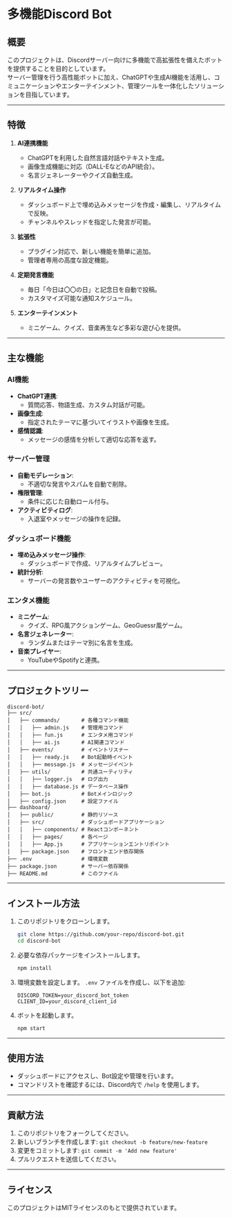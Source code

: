 # 多機能Discord Bot

## 概要
このプロジェクトは、Discordサーバー向けに多機能で高拡張性を備えたボットを提供することを目的としています。  
サーバー管理を行う高性能ボットに加え、ChatGPTや生成AI機能を活用し、コミュニケーションやエンターテインメント、管理ツールを一体化したソリューションを目指しています。

---

## 特徴
1. **AI連携機能**
   - ChatGPTを利用した自然言語対話やテキスト生成。
   - 画像生成機能に対応（DALL-EなどのAPI統合）。
   - 名言ジェネレーターやクイズ自動生成。

2. **リアルタイム操作**
   - ダッシュボード上で埋め込みメッセージを作成・編集し、リアルタイムで反映。
   - チャンネルやスレッドを指定した発言が可能。

3. **拡張性**
   - プラグイン対応で、新しい機能を簡単に追加。
   - 管理者専用の高度な設定機能。

4. **定期発言機能**
   - 毎日「今日は〇〇の日」と記念日を自動で投稿。
   - カスタマイズ可能な通知スケジュール。

5. **エンターテインメント**
   - ミニゲーム、クイズ、音楽再生など多彩な遊び心を提供。

---

## 主な機能
### AI機能
- **ChatGPT連携**:
  - 質問応答、物語生成、カスタム対話が可能。
- **画像生成**:
  - 指定されたテーマに基づいてイラストや画像を生成。
- **感情認識**:
  - メッセージの感情を分析して適切な応答を返す。

### サーバー管理
- **自動モデレーション**:
  - 不適切な発言やスパムを自動で削除。
- **権限管理**:
  - 条件に応じた自動ロール付与。
- **アクティビティログ**:
  - 入退室やメッセージの操作を記録。

### ダッシュボード機能
- **埋め込みメッセージ操作**:
  - ダッシュボードで作成、リアルタイムプレビュー。
- **統計分析**:
  - サーバーの発言数やユーザーのアクティビティを可視化。

### エンタメ機能
- **ミニゲーム**:
  - クイズ、RPG風アクションゲーム、GeoGuessr風ゲーム。
- **名言ジェネレーター**:
  - ランダムまたはテーマ別に名言を生成。
- **音楽プレイヤー**:
  - YouTubeやSpotifyと連携。

---

## プロジェクトツリー
```plaintext
discord-bot/
├── src/
│   ├── commands/       # 各種コマンド機能
│   │   ├── admin.js    # 管理用コマンド
│   │   ├── fun.js      # エンタメ用コマンド
│   │   ├── ai.js       # AI関連コマンド
│   ├── events/         # イベントリスナー
│   │   ├── ready.js    # Bot起動時イベント
│   │   ├── message.js  # メッセージイベント
│   ├── utils/          # 共通ユーティリティ
│   │   ├── logger.js   # ログ出力
│   │   ├── database.js # データベース操作
│   ├── bot.js          # Botメインロジック
│   ├── config.json     # 設定ファイル
├── dashboard/
│   ├── public/         # 静的リソース
│   ├── src/            # ダッシュボードアプリケーション
│   │   ├── components/ # Reactコンポーネント
│   │   ├── pages/      # 各ページ
│   │   ├── App.js      # アプリケーションエントリポイント
│   ├── package.json    # フロントエンド依存関係
├── .env                # 環境変数
├── package.json        # サーバー依存関係
├── README.md           # このファイル
```

---

## インストール方法

1. このリポジトリをクローンします。
   ```bash
   git clone https://github.com/your-repo/discord-bot.git
   cd discord-bot
   ```

2. 必要な依存パッケージをインストールします。
   ```bash
   npm install
   ```

3. 環境変数を設定します。
   `.env` ファイルを作成し、以下を追加:
   ```env
   DISCORD_TOKEN=your_discord_bot_token
   CLIENT_ID=your_discord_client_id
   ```

4. ボットを起動します。
   ```bash
   npm start
   ```

---

## 使用方法
- ダッシュボードにアクセスし、Bot設定や管理を行います。
- コマンドリストを確認するには、Discord内で `/help` を使用します。

---

## 貢献方法
1. このリポジトリをフォークしてください。
2. 新しいブランチを作成します: `git checkout -b feature/new-feature`
3. 変更をコミットします: `git commit -m 'Add new feature'`
4. プルリクエストを送信してください。

---

## ライセンス
このプロジェクトはMITライセンスのもとで提供されています。
